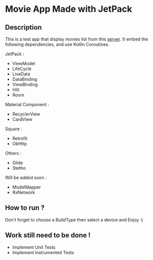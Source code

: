 # Movie App Made with JetPack

## Description

This is a test app that display movies list from this [server](https://www.digitalia.be/coding_test/movies.json).
It embed the following dependencies, and use Kotlin Coroutines.

JetPack :
- ViewModel
- LifeCycle
- LiveData
- DataBinding
- ViewBinding
- Hilt
- Room

Material Component :
- RecyclerView
- CardView

Square :
- Retrofit
- OkHttp

Others :
- Glide
- Stetho

Will be added soon :
- ModelMapper
- RxNetwork

## How to run ?

Don't forget to choose a BuildType then select a device and Enjoy :)

## Work still need to be done !
- Implement Unit Tests
- Implement Instrumented Tests